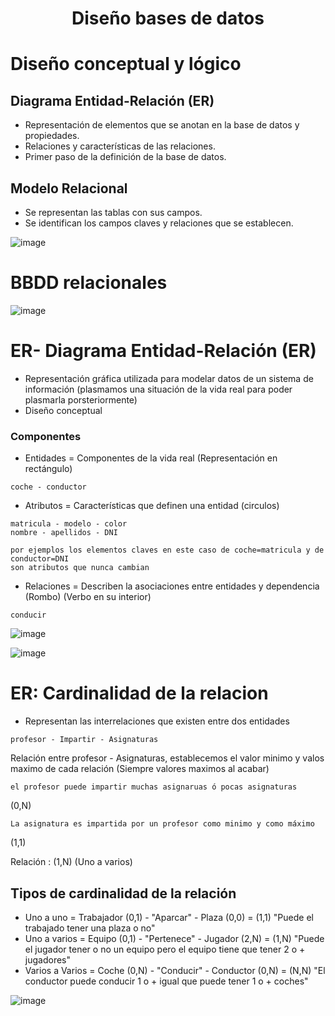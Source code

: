 <h1 align="center">Diseño bases de datos</h1>

# Diseño conceptual y lógico

## Diagrama Entidad-Relación (ER) 

- Representación de elementos que se anotan en la base de datos y propiedades.
- Relaciones y características de las relaciones.
- Primer paso de la definición de la base de datos.

## Modelo Relacional

- Se representan las tablas con sus campos.
- Se identifican los campos claves y relaciones que se establecen.

![image](https://github.com/user-attachments/assets/757de141-a867-466e-b21a-dde4c2f91a11)

# BBDD relacionales

![image](https://github.com/user-attachments/assets/2a992610-0ad7-43ea-b38f-95fe3f015198)

# ER- Diagrama Entidad-Relación (ER)

- Representación gráfica utilizada para modelar datos de un sistema de información (plasmamos una situación de la vida real para poder plasmarla porsteriormente)
- Diseño conceptual

### Componentes

- Entidades = Componentes de la vida real (Representación en rectángulo)

```
coche - conductor
```

- Atributos = Características que definen una entidad (circulos)

```
matricula - modelo - color 
nombre - apellidos - DNI
```

```
por ejemplos los elementos claves en este caso de coche=matricula y de conductor=DNI
son atributos que nunca cambian
```

- Relaciones = Describen la asociaciones entre entidades y dependencia (Rombo) (Verbo en su interior)

```
conducir
```

![image](https://github.com/user-attachments/assets/a5f7f41f-ff42-48cf-affa-b795d48f0a42)

![image](https://github.com/user-attachments/assets/e4bd91d7-15f8-4927-bdbf-e2e0e79df1a6)

# ER: Cardinalidad de la relacion

- Representan las interrelaciones que existen entre dos entidades

```
profesor - Impartir - Asignaturas
```

Relación entre profesor - Asignaturas, establecemos el valor minimo y valos maximo de cada relación (Siempre valores maximos al acabar)

```
el profesor puede impartir muchas asignaruas ó pocas asignaturas
```
(0,N)
```
La asignatura es impartida por un profesor como minimo y como máximo
```
(1,1)

Relación : (1,N) (Uno a varios)

## Tipos de cardinalidad de la relación

- Uno a uno = Trabajador (0,1) - "Aparcar" - Plaza (0,0) = (1,1) "Puede el trabajado tener una plaza o no"
- Uno a varios = Equipo (0,1) - "Pertenece" - Jugador (2,N) = (1,N) "Puede el jugador tener o no un equipo pero el equipo tiene que tener 2 o + jugadores"
- Varios a Varios = Coche (0,N) - "Conducir" - Conductor (0,N) = (N,N) "El conductor puede conducir 1 o + igual que puede tener 1 o + coches"

![image](https://github.com/user-attachments/assets/f7850849-344b-4065-80ad-6e9b8d29b4e0)



 




